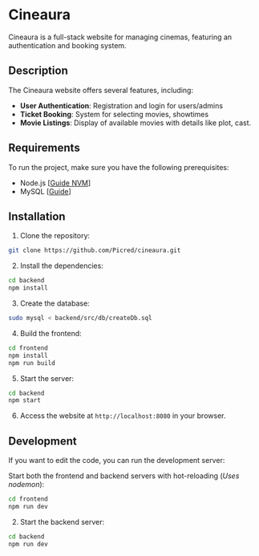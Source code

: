 # Cineaura

Cineaura is a full-stack website for managing cinemas, featuring an authentication and booking system.

## Description

The Cineaura website offers several features, including:

- **User Authentication**: Registration and login for users/admins
- **Ticket Booking**: System for selecting movies, showtimes
- **Movie Listings**: Display of available movies with details like plot, cast.

## Requirements

To run the project, make sure you have the following prerequisites:

- Node.js \[[Guide NVM](https://www.freecodecamp.org/news/node-version-manager-nvm-install-guide/)\]
- MySQL \[[Guide](https://dev.mysql.com/doc/refman/8.4/en/linux-installation.html)\]

## Installation

1. Clone the repository:

```bash
git clone https://github.com/Picred/cineaura.git
```

2. Install the dependencies:

```bash
cd backend
npm install
```

3. Create the database:

```bash
sudo mysql < backend/src/db/createDb.sql
```

4. Build the frontend:

```bash
cd frontend
npm install
npm run build
```

5. Start the server:

```bash
cd backend
npm start
```

6. Access the website at `http://localhost:8080` in your browser.

## Development

If you want to edit the code, you can run the development server:

Start both the frontend and backend servers with hot-reloading (_Uses nodemon_):

```bash
cd frontend
npm run dev
```

2. Start the backend server:

```bash
cd backend
npm run dev
```
